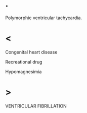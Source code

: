# .

Polymorphic ventricular tachycardia.

# <

Congenital heart disease

Recreational drug

Hypomagnesimia

# >

VENTRICULAR FIBRILLATION
